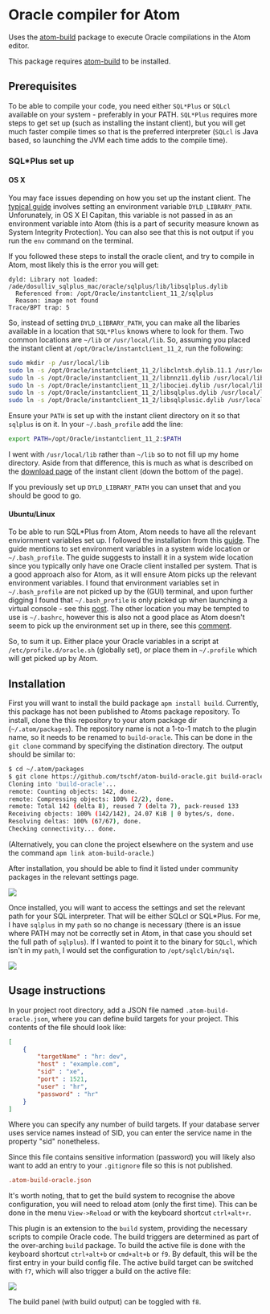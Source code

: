 # Oracle compiler for Atom

Uses the [atom-build](https://atom.io/packages/build) package to execute Oracle compilations in the Atom editor.

This package requires [atom-build](https://atom.io/packages/build) to be installed.

## Prerequisites

To be able to compile your code, you need either `SQL*Plus` or `SQLcl` available on your system - preferably in your PATH. `SQL*Plus` requires more steps to get set up (such as installing the instant client), but you will get much faster compile times so that is the preferred interpreter (`SQLcl` is Java based, so launching the JVM each time adds to the compile time).

### SQL*Plus set up

#### OS X

You may face issues depending on how you set up the instant client. The [typical guide](https://docs.oracle.com/cd/E11882_01/install.112/e38228/inst_task.htm#BABHEBIG) involves setting an environment variable `DYLD_LIBRARY_PATH`. Unforunately, in OS X El Capitan, this variable is not passed in as an environment variable into Atom (this is a part of security measure known as System Integrity Protection). You can also see that this is not output if you run the `env` command on the terminal.

If you followed these steps to install the oracle client, and try to compile in Atom, most likely this is the error you will get:

```
dyld: Library not loaded: /ade/dosulliv_sqlplus_mac/oracle/sqlplus/lib/libsqlplus.dylib
  Referenced from: /opt/Oracle/instantclient_11_2/sqlplus
  Reason: image not found
Trace/BPT trap: 5
```

So, instead of setting `DYLD_LIBRARY_PATH`, you can make all the libaries available in a location that `SQL*Plus` knows where to look for them. Two common locations are `~/lib` or `/usr/local/lib`. So, assuming you placed the instant client at `/opt/Oracle/instantclient_11_2`, run the following:

```bash
sudo mkdir -p /usr/local/lib
sudo ln -s /opt/Oracle/instantclient_11_2/libclntsh.dylib.11.1 /usr/local/lib/libclntsh.dylib.11.1
sudo ln -s /opt/Oracle/instantclient_11_2/libnnz11.dylib /usr/local/lib/libnnz11.dylib
sudo ln -s /opt/Oracle/instantclient_11_2/libociei.dylib /usr/local/lib/libociei.dylib
sudo ln -s /opt/Oracle/instantclient_11_2/libsqlplus.dylib /usr/local/lib/libsqlplus.dylib
sudo ln -s /opt/Oracle/instantclient_11_2/libsqlplusic.dylib /usr/local/lib/libsqlplusic.dylib
```

Ensure your `PATH` is set up with the instant client directory on it so that `sqlplus` is on it. In your `~/.bash_profile` add the line:

```bash
export PATH=/opt/Oracle/instantclient_11_2:$PATH
```

I went with `/usr/local/lib` rather than `~/lib` so to not fill up my home directory. Aside from that difference, this is much as what is described on the [download page](http://www.oracle.com/technetwork/topics/intel-macsoft-096467.html) of the instant client (down the bottom of the page).

If you previously set up `DYLD_LIBRARY_PATH` you can unset that and you should be good to go.

#### Ubuntu/Linux

To be able to run SQL*Plus from Atom, Atom needs to have all the relevant enviornment variables set up. I followed the installation from this [guide](https://help.ubuntu.com/community/Oracle%20Instant%20Client). The guide mentions to set environment variables in a system wide location or `~/.bash_profile`. The guide suggests to install it in a system wide location since you typically only have one Oracle client installed per system. That is a good approach also for Atom, as it will ensure Atom picks up the relevant environment variables. I found that environment variables set in `~/.bash_profile` are not picked up by the (GUI) terminal, and upon further digging I found that `~/.bash_profile` is only picked up when launching a virtual console - see this [post](http://askubuntu.com/questions/121073/why-bash-profile-is-not-getting-sourced-when-opening-a-terminal). The other location you may be tempted to use is `~/.bashrc`, however this is also not a good place as Atom doesn't seem to pick up the environment set up in there, see this [comment](https://github.com/joefitzgerald/go-plus/issues/386#issuecomment-199359955).

So, to sum it up. Either place your Oracle variables in a script at `/etc/profile.d/oracle.sh` (globally set), or place them in `~/.profile` which will get picked up by Atom.

## Installation

First you will want to install the build package `apm install build`. Currently, this package has not been published to Atoms package repository. To install, clone the this repository to your atom package dir (`~/.atom/packages`). The repository name is not a 1-to-1 match to the plugin name, so it needs to be renamed to `build-oracle`. This can be done in the `git clone` command by specifying the distination directory. The output should be similar to:

```bash
$ cd ~/.atom/packages
$ git clone https://github.com/tschf/atom-build-oracle.git build-oracle
Cloning into 'build-oracle'...
remote: Counting objects: 142, done.
remote: Compressing objects: 100% (2/2), done.
remote: Total 142 (delta 8), reused 7 (delta 7), pack-reused 133
Receiving objects: 100% (142/142), 24.07 KiB | 0 bytes/s, done.
Resolving deltas: 100% (67/67), done.
Checking connectivity... done.
```

(Alternatively, you can clone the project elsewhere on the system and use the command `apm link atom-build-oracle`.)

After installation, you should be able to find it listed under community packages in the relevant settings page.

![](https://cloud.githubusercontent.com/assets/1747643/11413140/e4b75b26-9439-11e5-86f5-7bb7dcb19b39.png)

Once installed, you will want to access the settings and set the relevant path for your SQL interpreter. That will be either SQLcl or SQL*Plus. For me, I have `sqlplus` in my `path` so no change is necessary (there is an issue where PATH may not be correctly set in Atom, in that case you should set the full path of `sqlplus`). If I wanted to point it to the binary for `SQLcl`, which isn't in my `path`, I would set the configuration to `/opt/sqlcl/bin/sql`.

![](https://cloud.githubusercontent.com/assets/1747643/11413201/79fcaa10-943a-11e5-881f-1715ef163e29.png)

## Usage instructions

In your project root directory, add a JSON file named `.atom-build-oracle.json`, where you can define build targets for your project. This contents of the file should look like:

```json
[
    {
        "targetName" : "hr: dev",
        "host" : "example.com",
        "sid" : "xe",
        "port" : 1521,
        "user" : "hr",
        "password" : "hr"
    }
]
```

Where you can specify any number of build targets.
If your database server uses service names instead of SID, you can enter the service name in the property "sid" nonetheless.

Since this file contains sensitive information (password) you will likely also want to add an entry to your `.gitignore` file so this is not published.

```conf
.atom-build-oracle.json
```

It's worth noting, that to get the build system to recognise the above configuration, you will need to reload atom (only the first time). This can be done in the menu `View->Reload` or with the keyboard shortcut `ctrl+alt+r`.

This plugin is an extension to the `build` system, providing the necessary scripts to compile Oracle code. The build triggers are determined as part of the over-arching `build` package. To build the active file is done with the keyboard shortcut `ctrl+alt+b` or `cmd+alt+b` or `f9`. By default, this will be the first entry in your build config file. The active build target can be switched with `f7`, which will also trigger a build on the active file:

![](https://cloud.githubusercontent.com/assets/1747643/15595301/2eeb787e-2401-11e6-9b89-f138d261c122.png)

The build panel (with build output) can be toggled with `f8`.
